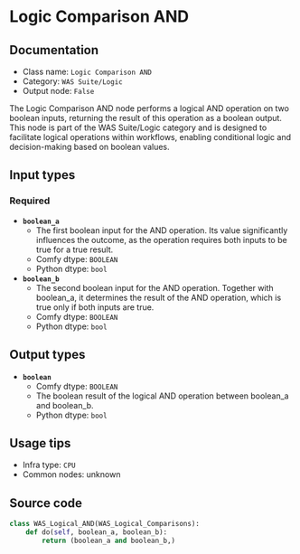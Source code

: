 # Logic Comparison AND
## Documentation
- Class name: `Logic Comparison AND`
- Category: `WAS Suite/Logic`
- Output node: `False`

The Logic Comparison AND node performs a logical AND operation on two boolean inputs, returning the result of this operation as a boolean output. This node is part of the WAS Suite/Logic category and is designed to facilitate logical operations within workflows, enabling conditional logic and decision-making based on boolean values.
## Input types
### Required
- **`boolean_a`**
    - The first boolean input for the AND operation. Its value significantly influences the outcome, as the operation requires both inputs to be true for a true result.
    - Comfy dtype: `BOOLEAN`
    - Python dtype: `bool`
- **`boolean_b`**
    - The second boolean input for the AND operation. Together with boolean_a, it determines the result of the AND operation, which is true only if both inputs are true.
    - Comfy dtype: `BOOLEAN`
    - Python dtype: `bool`
## Output types
- **`boolean`**
    - Comfy dtype: `BOOLEAN`
    - The boolean result of the logical AND operation between boolean_a and boolean_b.
    - Python dtype: `bool`
## Usage tips
- Infra type: `CPU`
- Common nodes: unknown


## Source code
```python
class WAS_Logical_AND(WAS_Logical_Comparisons):
    def do(self, boolean_a, boolean_b):
        return (boolean_a and boolean_b,)

```
